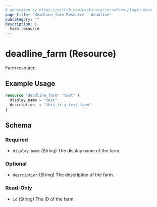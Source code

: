 ```yaml
---
# generated by https://github.com/hashicorp/terraform-plugin-docs
page_title: "deadline_farm Resource - deadline"
subcategory: ""
description: |-
  Farm resource
---
```


# deadline_farm (Resource)

Farm resource

## Example Usage

```terraform
resource "deadline_farm" "test" {
  display_name = "test"
  description  = "this is a test farm"
}
```

<!-- schema generated by tfplugindocs -->
## Schema

### Required

- `display_name` (String) The display name of the farm.

### Optional

- `description` (String) The description of the farm.

### Read-Only

- `id` (String) The ID of the farm.
